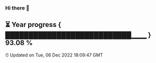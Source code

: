 ### Hi there 👋
⏳ Year progress { ███████████████████████████▁▁▁ } 93.08 %
---
⏰ Updated on Tue, 06 Dec 2022 18:09:47 GMT

